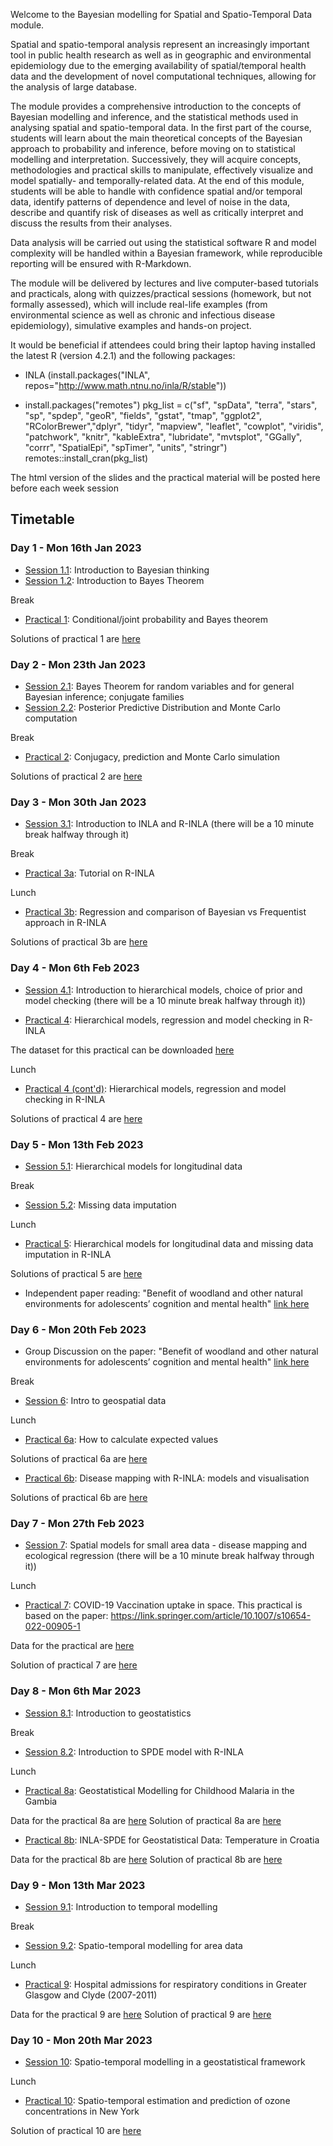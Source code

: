 
Welcome to the Bayesian modelling for Spatial and Spatio-Temporal Data module.

Spatial and spatio-temporal analysis represent an increasingly important tool in public health research as well as in geographic and environmental epidemiology due to the emerging availability of spatial/temporal health data and the development of novel computational techniques, allowing for the analysis of large database.  

The module provides a comprehensive introduction to the concepts of Bayesian modelling and inference, and the statistical methods used in analysing spatial and spatio-temporal data.  In the first part of the course, students will learn about the main theoretical concepts of the Bayesian approach to probability and inference, before moving on to statistical modelling and interpretation. Successively, they will acquire concepts, methodologies and practical skills to manipulate, effectively visualize and model spatially- and temporally-related data. At the end of this module, students will be able to handle with confidence spatial and/or temporal data, identify patterns of dependence and level of noise in the data, describe and quantify risk of diseases as well as critically interpret and discuss the results from their analyses.  

Data analysis will be carried out using the statistical software R and model complexity will be handled within a Bayesian framework, while reproducible reporting will be ensured with R-Markdown. 

The module will be delivered by lectures and live computer-based tutorials and practicals, along with quizzes/practical sessions (homework, but not formally assessed), which will include real-life examples (from environmental science as well as chronic and infectious disease epidemiology), simulative examples and hands-on project.  

It would be beneficial if attendees could bring their laptop having installed the latest R (version 4.2.1) and the following packages:

- INLA (install.packages("INLA", repos="http://www.math.ntnu.no/inla/R/stable"))

- install.packages("remotes")
pkg_list = c("sf", "spData", "terra", "stars", "sp", "spdep", "geoR", "fields", "gstat", "tmap", "ggplot2", "RColorBrewer","dplyr", "tidyr", "mapview", "leaflet", "cowplot", "viridis", "patchwork", "knitr", "kableExtra", "lubridate", "mvtsplot", "GGally", "corrr", "SpatialEpi", "spTimer", "units", "stringr")
remotes::install_cran(pkg_list)


The html version of the slides and the practical material will be posted here before each week session

## Timetable
### Day 1 - Mon 16th Jan 2023

- [Session 1.1](Session1.1): Introduction to Bayesian thinking
- [Session 1.2](Session1.2): Introduction to Bayes Theorem

Break

- [Practical 1](Practical1): Conditional/joint probability and Bayes theorem 

Solutions of practical 1 are [here](Practical1/solutions.html)

### Day 2 - Mon 23th Jan 2023

- [Session 2.1](Session2.1): Bayes Theorem for random variables and for general Bayesian inference; conjugate families
- [Session 2.2](Session2.2): Posterior Predictive Distribution and Monte Carlo computation

Break

- [Practical 2](Practical2): Conjugacy, prediction and Monte Carlo simulation

Solutions of practical 2 are [here](Practical2/solutions.html)

### Day 3 - Mon 30th Jan 2023

- [Session 3.1](Session3.1): Introduction to INLA and R-INLA (there will be a 10 minute break halfway through it)

Break

- [Practical 3a](Practical3a): Tutorial on R-INLA

Lunch

- [Practical 3b](Practical3b): Regression and comparison of Bayesian vs Frequentist approach in R-INLA

Solutions of practical 3b are [here](Practical3b/Practical3b_Solutions.html)


### Day 4 - Mon 6th Feb 2023

- [Session 4.1](Session4.1): Introduction to hierarchical models, choice of prior and model checking (there will be a 10 minute break halfway through it)) 

- [Practical 4](Practical4): Hierarchical models, regression and model checking in R-INLA

The dataset for this practical can be downloaded [here](Practical4/gambia.RData)

Lunch

- [Practical 4 (cont'd)](Practical4): Hierarchical models, regression and model checking in R-INLA

Solutions of practical 4 are [here](Practical4/Practical4_Solutions.html)

### Day 5 - Mon 13th Feb 2023

- [Session 5.1](Session5.1): Hierarchical models for longitudinal data

Break

- [Session 5.2](Session5.2): Missing data imputation

Lunch

- [Practical 5](Practical5): Hierarchical models for longitudinal data and missing data imputation in R-INLA

Solutions of practical 5 are [here](Practical5/Practical5_Solutions.html)

- Independent paper reading: "Benefit of woodland and other natural environments for adolescents’ cognition and mental health" [link here](https://www.nature.com/articles/s41893-021-00751-1) 

### Day 6 - Mon 20th Feb 2023

- Group Discussion on the paper: "Benefit of woodland and other natural environments for adolescents’ cognition and mental health" [link here](https://www.nature.com/articles/s41893-021-00751-1) 

Break

- [Session 6](Session6): Intro to geospatial data

Lunch

- [Practical 6a](Practical6a): How to calculate expected values

Solutions of practical 6a are [here](Practical6a/Practical6a.html)

- [Practical 6b](Practical6b): Disease mapping with R-INLA: models and visualisation

Solutions of practical 6b are [here](Practical6b/Practical6b.html)


### Day 7 - Mon 27th Feb 2023

- [Session 7](Session7): Spatial models for small area data - disease mapping and ecological regression (there will be a 10 minute break halfway through it))

Lunch

- [Practical 7](Practical7): COVID-19 Vaccination uptake in space. This practical is based on the paper: https://link.springer.com/article/10.1007/s10654-022-00905-1

Data for the practical are [here](Practical7/WK7_Practical.zip)

Solution of practical 7 are [here](Practical7/Practical7_solutions.html)


### Day 8 - Mon 6th Mar 2023

- [Session 8.1](Session8.1): Introduction to geostatistics

Break

- [Session 8.2](Session8.2): Introduction to SPDE model with R-INLA

Lunch

- [Practical 8a](Practical8a): Geostatistical Modelling for Childhood Malaria in the Gambia

Data for the practical 8a are [here](Practical8a/Practical8a.zip)
Solution of practical 8a are [here](Practical8a/Practical8a_Solutions.html)

- [Practical 8b](Practical8b): INLA-SPDE for Geostatistical Data: Temperature in Croatia

Data for the practical 8b are [here](Practical8b/temperature.croatia.RData)
Solution of practical 8b are [here](Practical8b/Practical8b_Solutions.html)


### Day 9 - Mon 13th Mar 2023

- [Session 9.1](Session9.1): Introduction to temporal modelling

Break

- [Session 9.2](Session9.2): Spatio-temporal modelling for area data

Lunch

- [Practical 9](Practical9): Hospital admissions for respiratory conditions in Greater Glasgow and Clyde (2007-2011)

Data for the practical 9 are [here](Practical9/DataPractical.zip)
Solution of practical 9 are [here](Practical9/Practical9_Solutions.html)


### Day 10 - Mon 20th Mar 2023

- [Session 10](Session10): Spatio-temporal modelling in a geostatistical framework


Lunch

- [Practical 10](Practical10): Spatio-temporal estimation and prediction of ozone concentrations in New York

Solution of practical 10 are [here](Practical10/Practical10_Solutions.html)

